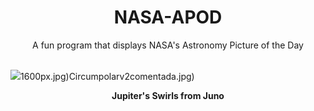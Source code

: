 <div align="center">
  <h1>
    NASA-APOD
  </h1>
</div>
  
<div align="center">
  A fun program that displays NASA's Astronomy Picture of the Day
</div>

<br>

![](https://apod.nasa.gov/apod/image/2305/JupiterSwirls_JunoGill_960.jpg)1600px.jpg)Circumpolarv2comentada.jpg)

<p align = "center">
  <b>Jupiter's Swirls from Juno</b>
</p>

